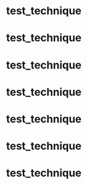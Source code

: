 # test_technique
# test_technique
# test_technique
# test_technique
# test_technique
# test_technique
# test_technique
